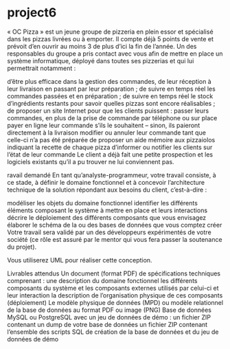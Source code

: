 # project6

« OC Pizza » est un jeune groupe de pizzeria en plein essor et spécialisé dans les pizzas livrées ou à emporter. Il compte déjà 5 points de vente et prévoit d’en ouvrir au moins 3 de plus d’ici la fin de l’année. Un des responsables du groupe a pris contact avec vous afin de mettre en place un système informatique, déployé dans toutes ses pizzerias et qui lui permettrait notamment :

d’être plus efficace dans la gestion des commandes, de leur réception à leur livraison en passant par leur préparation ;
de suivre en temps réel les commandes passées et en préparation ;
de suivre en temps réel le stock d’ingrédients restants pour savoir quelles pizzas sont encore réalisables ;
de proposer un site Internet pour que les clients puissent :
passer leurs commandes, en plus de la prise de commande par téléphone ou sur place
payer en ligne leur commande s’ils le souhaitent – sinon, ils paieront directement à la livraison
modifier ou annuler leur commande tant que celle-ci n’a pas été préparée
de proposer un aide mémoire aux pizzaiolos indiquant la recette de chaque pizza
d’informer ou notifier les clients sur l’état de leur commande
Le client a déjà fait une petite prospection et les logiciels existants qu’il a pu trouver ne lui conviennent pas.

ravail demandé
En tant qu’analyste-programmeur, votre travail consiste, à ce stade, à définir le domaine fonctionnel et à concevoir l’architecture technique de la solution répondant aux besoins du client, c’est-à-dire :

modéliser les objets du domaine fonctionnel
identifier les différents éléments composant le système à mettre en place et leurs interactions
décrire le déploiement des différents composants que vous envisagez
élaborer le schéma de la ou des bases de données que vous comptez créer
Votre travail sera validé par un des développeurs expérimentés de votre société (ce rôle est assuré par le mentor qui vous fera passer la soutenance du projet).

Vous utiliserez UML pour réaliser cette conception.

Livrables attendus
Un document (format PDF) de spécifications techniques comprenant :
une description du domaine fonctionnel
les différents composants du système et les composants externes utilisés par celui-ci et leur interaction
la description de l’organisation physique de ces composants (déploiement)
Le modèle physique de données (MPD) ou modèle relationnel de la base de données au format PDF ou image (PNG)
Base de données MySQL ou PostgreSQL avec un jeu de données de démo :
un fichier ZIP contenant un dump de votre base de données
un fichier ZIP contenant l’ensemble des scripts SQL de création de la base de données et du jeu de données de démo
